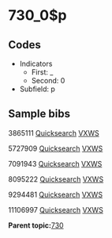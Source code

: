 # 730\_0$p

## Codes

-   Indicators
    -   First: \_
    -   Second: 0
-   Subfield: p

## Sample bibs

3865111 [Quicksearch](https://search.library.yale.edu/catalog/3865111) [VXWS](http://prodorbis.library.yale.edu:7014/vxws/GetHoldingsService?bibId=3865111)

5727909 [Quicksearch](https://search.library.yale.edu/catalog/5727909) [VXWS](http://prodorbis.library.yale.edu:7014/vxws/GetHoldingsService?bibId=5727909)

7091943 [Quicksearch](https://search.library.yale.edu/catalog/7091943) [VXWS](http://prodorbis.library.yale.edu:7014/vxws/GetHoldingsService?bibId=7091943)

8095222 [Quicksearch](https://search.library.yale.edu/catalog/8095222) [VXWS](http://prodorbis.library.yale.edu:7014/vxws/GetHoldingsService?bibId=8095222)

9294481 [Quicksearch](https://search.library.yale.edu/catalog/9294481) [VXWS](http://prodorbis.library.yale.edu:7014/vxws/GetHoldingsService?bibId=9294481)

11106997 [Quicksearch](https://search.library.yale.edu/catalog/11106997) [VXWS](http://prodorbis.library.yale.edu:7014/vxws/GetHoldingsService?bibId=11106997)

**Parent topic:**[730](../../tags/730/730.md)

